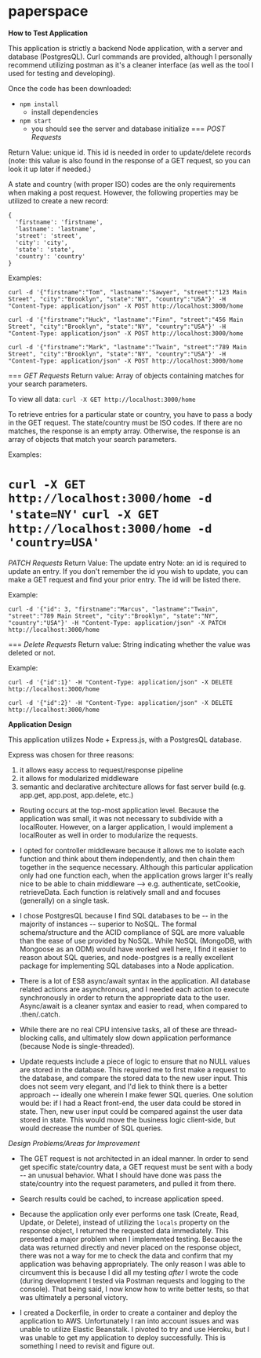 # paperspace

**How to Test Application**

This application is strictly a backend Node application, with a server and database (PostgresQL). Curl commands are provided, although I personally recommend utilizing postman as it's a cleaner interface (as well as the tool I used for testing and developing). 

Once the code has been downloaded:

- `npm install`
  - install dependencies
- `npm start`
  - you should see the server and database initialize
===
*POST Requests*

Return Value: unique id. This id is needed in order to update/delete records (note: this value is also found in the response of a GET request, so you can look it up later if needed.)

A state and country (with proper ISO) codes are the only requirements when making a post request. However, the following properties may be utilized to create a new record:

```
{
  'firstname': 'firstname',
  'lastname': 'lastname',
  'street': 'street',
  'city': 'city',
  'state': 'state',
  'country': 'country'
}
```

Examples: 
```
curl -d '{"firstname":"Tom", "lastname":"Sawyer", "street":"123 Main Street", "city":"Brooklyn", "state":"NY", "country":"USA"}' -H "Content-Type: application/json" -X POST http://localhost:3000/home

curl -d '{"firstname":"Huck", "lastname":"Finn", "street":"456 Main Street", "city":"Brooklyn", "state":"NY", "country":"USA"}' -H "Content-Type: application/json" -X POST http://localhost:3000/home

curl -d '{"firstname":"Mark", "lastname":"Twain", "street":"789 Main Street", "city":"Brooklyn", "state":"NY", "country":"USA"}' -H "Content-Type: application/json" -X POST http://localhost:3000/home

```

===
*GET Requests*
Return value: Array of objects containing matches for your search parameters.

To view all data: `curl -X GET http://localhost:3000/home`

To retrieve entries for a particular state or country, you have to pass a body in the GET request. The state/country must be ISO codes. If there are no matches, the response is an empty array. Otherwise, the response is an array of objects that match your search parameters.

Examples:

`curl -X GET http://localhost:3000/home -d 'state=NY'`
`curl -X GET http://localhost:3000/home -d 'country=USA'`
===
*PATCH Requests*
Return Value: The update entry
Note: an id is required to update an entry. If you don't remember the id you wish to update, you can make a GET request and find your prior entry. The id will be listed there.

Example:
```
curl -d '{"id": 3, "firstname":"Marcus", "lastname":"Twain", "street":"789 Main Street", "city":"Brooklyn", "state":"NY", "country":"USA"}' -H "Content-Type: application/json" -X PATCH http://localhost:3000/home
```
===
*Delete Requests*
Return value: String indicating whether the value was deleted or not.

Example:
```
curl -d '{"id":1}' -H "Content-Type: application/json" -X DELETE http://localhost:3000/home

curl -d '{"id":2}' -H "Content-Type: application/json" -X DELETE http://localhost:3000/home
```

**Application Design**

This application utilizes Node + Express.js, with a PostgresQL database.

Express was chosen for three reasons:

1. it allows easy access to request/response pipeline
2. it allows for modularized middleware
3. semantic and declarative architecture allows for fast server build (e.g. app.get, app.post, app.delete, etc.)

- Routing occurs at the top-most application level. Because the application was small, it was not necessary to subdivide with a localRouter. However, on a larger application, I would implement a localRouter as well in order to modularize the requests.

- I opted for controller middleware because it allows me to isolate each function and think about them independently, and then chain them together in the sequence necessary. Although this particular application only had one function each, when the application grows larger it's really nice to be able to chain middleware --> e.g. authenticate, setCookie, retrieveData. Each function is relatively small and and focuses (generally) on a single task.

- I chose PostgresQL because I find SQL databases to be -- in the majority of instances -- superior to NoSQL. The formal schema/structure and the ACID compliance of SQL are more valuable than the ease of use provided by NoSQL. While NoSQL (MongoDB, with Mongoose as an ODM) would have worked well here, I find it easier to reason about SQL queries, and node-postgres is a really excellent package for implementing SQL databases into a Node application.

- There is a lot of ES8 async/await syntax in the application. All database related actions are asynchronous, and I needed each action to execute synchronously in order to return the appropriate data to the user. Async/await is a cleaner syntax and easier to read, when compared to .then/.catch.

- While there are no real CPU intensive tasks, all of these are thread-blocking calls, and ultimately slow down application performance (because Node is single-threaded).

- Update requests include a piece of logic to ensure that no NULL values are stored in the database. This required me to first make a request to the database, and compare the stored data to the new user input. This does not seem very elegant, and I'd liek to think there is a better approach -- ideally one wherein I make fewer SQL queries. One solution would be: if I had a React front-end, the user data could be stored in state. Then, new user input could be compared against the user data stored in state. This would move the business logic client-side, but would decrease the number of SQL queries.

*Design Problems/Areas for Improvement*
- The GET request is not architected in an ideal manner. In order to send get specific state/country data, a GET request must be sent with a body -- an unusual behavior. What I should have done was pass the state/country into the request parameters, and pulled it from there.

- Search results could be cached, to increase application speed.

- Because the application only ever performs one task (Create, Read, Update, or Delete), instead of utilizing the `locals` property on the response object, I returned the requested data immediately. This presented a major problem when I implemented testing. Because the data was returned directly and never placed on the response object, there was not a way for me to check the data and confirm that my application was behaving appropriately. The only reason I was able to circumvent this is because I did all my testing *after* I wrote the code (during development I tested via Postman requests and logging to the console). That being said, I now know how to write better tests, so that was ultimately a personal victory.

- I created a Dockerfile, in order to create a container and deploy the application to AWS. Unfortunately I ran into account issues and was unable to utilize Elastic Beanstalk. I pivoted to try and use Heroku, but I was unable to get my application to deploy successfully. This is something I need to revisit and figure out.
